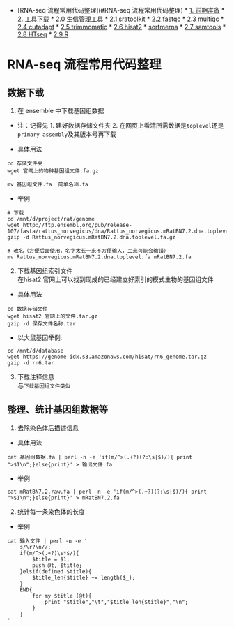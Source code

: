 * [RNA-seq 流程常用代码整理](#RNA-seq 流程常用代码整理)
      * [1. 前期准备](#1-前期准备)
      * [2. 工具下载](#2-工具下载)
         * [2.0 生信管理工具](#20-生信管理工具)
         * [2.1 sratoolkit](#21-sratoolkit)
         * [2.2 fastqc](#22-fastqc)
         * [2.3 multiqc](#23-multiqc)
         * [2.4 cutadapt](#24-cutadapt)
         * [2.5 trimmomatic](#25-trimmomatic)
         * [2.6 hisat2](#26-hisat2)
         * [sortmerna](#sortmerna)
         * [2.7 samtools](#27-samtools)
         * [2.8 HTseq](#28-htseq)
         * [2.9 R](#29-r)
# RNA-seq 流程常用代码整理   

## 数据下载
1. 在 ensemble 中下载基因组数据  

* 注：记得先 1. 建好数据存储文件夹  2. 在网页上看清所需数据是`toplevel`还是`primary assembly`及其版本号再下载  

* 具体用法  
```
cd 存储文件夹
wget 官网上的物种基因组文件.fa.gz

mv 基因组文件.fa  简单名称.fa
```
* 举例  

```
# 下载
cd /mnt/d/project/rat/genome
wget http://ftp.ensembl.org/pub/release-107/fasta/rattus_norvegicus/dna/Rattus_norvegicus.mRatBN7.2.dna.toplevel.fa.gz
gzip -d Rattus_norvegicus.mRatBN7.2.dna.toplevel.fa.gz

# 改名（方便后面使用，名字太长一来不方便输入，二来可能会输错）
mv Rattus_norvegicus.mRatBN7.2.dna.toplevel.fa mRatBN7.2.fa
```

2. 下载基因组索引文件  
在hisat2 官网上可以找到现成的已经建立好索引的模式生物的基因组文件  
* 具体用法  
```
cd 数据存储文件
wget hisat2 官网上的文件.tar.gz 
gzip -d 保存文件名称.tar
```
* 以大鼠基因举例:    
```
cd /mnt/d/database
wget https://genome-idx.s3.amazonaws.com/hisat/rn6_genome.tar.gz
gzip -d rn6.tar
```  
3. 下载注释信息  
与`下载基因组文件类似`  

## 整理、统计基因组数据等  

1. 去除染色体后描述信息  

* 具体用法
```
cat 基因组数据.fa | perl -n -e 'if(m/^>(.+?)(?:\s|$)/){ print ">$1\n";}else{print}' > 输出文件.fa
```
* 举例  
```
cat mRatBN7.2.raw.fa | perl -n -e 'if(m/^>(.+?)(?:\s|$)/){ print ">$1\n";}else{print}' > mRatBN7.2.fa
```  
2. 统计每一条染色体的长度  
* 举例  
```
cat 输入文件 | perl -n -e '
    s/\r?\n//;
    if(m/^>(.+?)\s*$/){
        $title = $1;
        push @t, $title;
    }elsif(defined $title){
        $title_len{$title} += length($_);
    }
    END{
        for my $title (@t){
            print "$title","\t","$title_len{$title}","\n";
        }
    }
'
```




